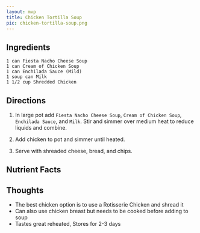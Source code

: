 ```yaml
---
layout: mvp
title: Chicken Tortilla Soup
pic: chicken-tortilla-soup.png
---
```


## Ingredients

```
1 can Fiesta Nacho Cheese Soup
1 can Cream of Chicken Soup
1 can Enchilada Sauce (Mild)
1 soup can Milk
1 1/2 cup Shredded Chicken
```

## Directions

1. In large pot add `Fiesta Nacho Cheese Soup`, `Cream of Chicken Soup`, `Enchilada Sauce`, and `Milk`. Stir and simmer over medium heat to reduce liquids and combine.

2. Add chicken to pot and simmer until heated.

3. Serve with shreaded cheese, bread, and chips.

## Nutrient Facts

## Thoughts

- The best chicken option is to use a Rotisserie Chicken and shread it
- Can also use chicken breast but needs to be cooked before adding to soup
- Tastes great reheated, Stores for 2-3 days
